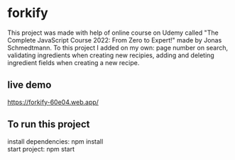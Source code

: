 # forkify
This project was made with help of online course on Udemy called "The Complete JavaScript Course 2022: From Zero to Expert!" made by Jonas Schmedtmann. 
To this project I added on my own: page number on search, validating ingredients when creating new recipies, adding and deleting ingredient fields when creating a new recipe.
## live demo
https://forkify-60e04.web.app/
## To run this project
install dependencies: npm install \
start project: npm start
